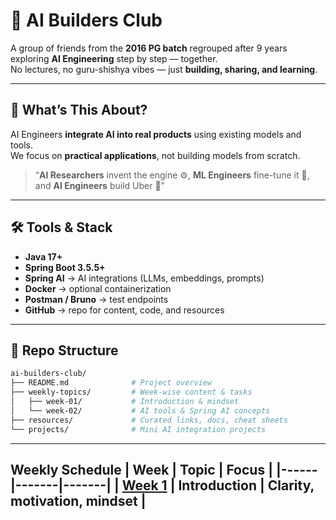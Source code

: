 # 🚀 AI Builders Club

A group of friends from the **2016 PG batch** regrouped after 9 years exploring **AI Engineering** step by step — together.  
No lectures, no guru-shishya vibes — just **building, sharing, and learning**.

---

## 🌟 What’s This About?

AI Engineers **integrate AI into real products** using existing models and tools.  
We focus on **practical applications**, not building models from scratch.  

> “**AI Researchers** invent the engine ⚙️, **ML Engineers** fine-tune it 🔧, and **AI Engineers** build Uber 🚕”

---

## 🛠️ Tools & Stack

- **Java 17+**
- **Spring Boot 3.5.5+**
- **Spring AI** → AI integrations (LLMs, embeddings, prompts)
- **Docker** → optional containerization
- **Postman / Bruno** → test endpoints
- **GitHub** → repo for content, code, and resources

---

## 📂 Repo Structure

```bash
ai-builders-club/
├── README.md              # Project overview
├── weekly-topics/         # Week-wise content & tasks
│   ├── week-01/           # Introduction & mindset
│   └── week-02/           # AI tools & Spring AI concepts
├── resources/             # Curated links, docs, cheat sheets
└── projects/              # Mini AI integration projects
```
---
Weekly Schedule
| Week | Topic | Focus |
|------|-------|-------|
| [Week 1](weekly-topics/week-01/README.md)    | Introduction | Clarity, motivation, mindset |
---
